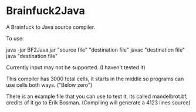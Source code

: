 # Brainfuck2Java
A Brainfuck to Java source compiler.

To use:

java -jar BF2Java.jar "source file" "destination file"
javac "destination file"
java "destination file"

Currently input may not be supported. (I haven't tested it)

This compiler has 3000 total cells, it starts in the middle so programs can use cells both ways. ("Below zero")

There is an example file that you can use to test it, its called mandelbrot.bf, credits of it go to Erik Bosman. (Compiling will generate a 4123 lines source)

